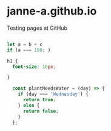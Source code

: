 # janne-a.github.io
Testing pages at GitHub
```javascript

let a = b + c
if (a === 100; )

```

```css
h1 {
  font-size: 16px;

}
```

```javascript
  const plantNeedsWater = (day) => {
    if (day === 'Wednesday') {
      return true;
    } else {
      return false;
    }
  };
```
